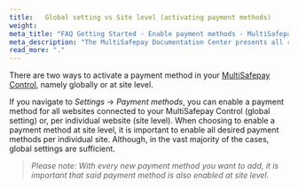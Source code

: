 ```yaml
---
title:   Global setting vs Site level (activating payment methods)
weight:
meta_title: "FAQ Getting Started - Enable payment methods - MultiSafepay Docs"
meta_description: "The MultiSafepay Documentation Center presents all relevant information about our Plugins and API. You can also find support pages for Payment Methods, Tools and General Questions as well as the contact details of our Support and Integration Teams."
read_more: "."
---
```


There are two ways to activate a payment method in your [MultiSafepay Control](https://merchant.multisafepay.com), namely globally or at site level.

If you navigate to _Settings_ -> _Payment methods_, you can enable a payment method for all websites connected to your MultiSafepay Control (global setting) or, per individual website (site level). When choosing to enable a payment method at site level, it is important to enable all desired payment methods per individual site. Although, in the vast majority of the cases, global settings are sufficient.

>_Please note: With every new payment method you want to add, it is important that said payment method is also enabled at site level._
